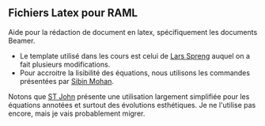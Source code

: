 ## Fichiers Latex pour RAML

Aide pour la rédaction de document en latex, spécifiquement les documents Beamer. 

* Le template utilisé dans les cours est celui de [Lars Spreng](https://fr.overleaf.com/latex/templates/elegant-slides/yfqyhpprvdmg) auquel on a fait plusieurs modifications.
* Pour accroitre la lisibilité des équations, nous utilisons les commandes présentées par [Sibin Mohan](https://github.com/synercys/annotated_latex_equations/).

Notons que [ST John](https://github.com/st--/annotate-equations?tab=readme-ov-file) présente une utilisation largement simplifiée pour les équations annotées et surtout des évolutions esthétiques. Je ne l'utilise pas encore, mais je vais probablement migrer.
